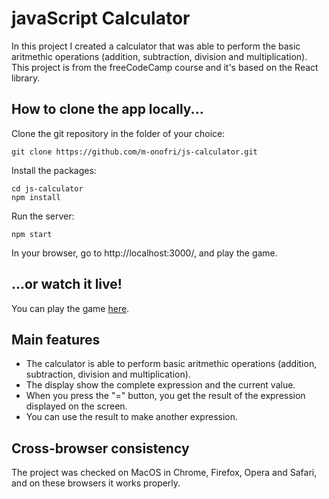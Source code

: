 # javaScript Calculator

In this project I created a calculator that was able to perform the basic aritmethic operations  (addition, subtraction, division and multiplication).
This project is from the freeCodeCamp course and it's based on the React library.


## How to clone the app locally...

Clone the git repository in the folder of your choice:
```
git clone https://github.com/m-onofri/js-calculator.git
```

Install the packages:
```
cd js-calculator
npm install
```

Run the server:
```
npm start
```

In your browser, go to http://localhost:3000/, and play the game.


## ...or watch it live!

You can play the game [here](https://m-onofri.github.io/js-calculator/).


## Main features

* The calculator is able to perform basic aritmethic operations (addition, subtraction, division and multiplication).
* The display show the complete expression and the current value.
* When you press the "=" button, you get the result of the expression displayed on the screen.
* You can use the result to make another expression.


## Cross-browser consistency 

The project was checked on MacOS in Chrome, Firefox, Opera and Safari, and on these browsers it works properly.